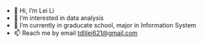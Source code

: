- 👋 Hi, I’m Lei Li
- 👀 I’m interested in data analysis
- 🌱 I’m currently in graducate school, major in Information System 
- 📫 Reach me by email tdlilei621@gmail.com 

<!---
tdlilei/tdlilei is a ✨ special ✨ repository because its `README.md` (this file) appears on your GitHub profile.
You can click the Preview link to take a look at your changes.
--->
